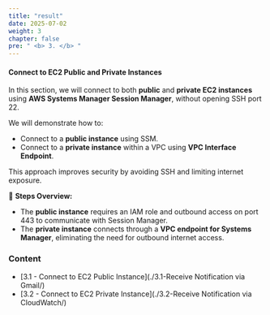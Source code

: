 ```yaml
---
title: "result"
date: 2025-07-02
weight: 3
chapter: false
pre: " <b> 3. </b> "
---
```


#### Connect to EC2 Public and Private Instances

In this section, we will connect to both **public** and **private EC2 instances** using **AWS Systems Manager Session Manager**, without opening SSH port 22.

We will demonstrate how to:
- Connect to a **public instance** using SSM.
- Connect to a **private instance** within a VPC using **VPC Interface Endpoint**.

This approach improves security by avoiding SSH and limiting internet exposure.

🧭 **Steps Overview:**
- The **public instance** requires an IAM role and outbound access on port 443 to communicate with Session Manager.
- The **private instance** connects through a **VPC endpoint for Systems Manager**, eliminating the need for outbound internet access.

### Content

- [3.1 - Connect to EC2 Public Instance](./3.1-Receive Notification via Gmail/)  
- [3.2 - Connect to EC2 Private Instance](./3.2-Receive Notification via CloudWatch/)
